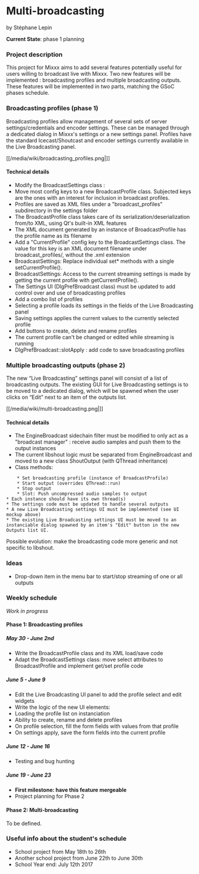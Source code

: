 # Multi-broadcasting

by Stéphane Lepin

**Current State**: phase 1 planning

### Project description

This project for Mixxx aims to add several features potentially useful
for users willing to broadcast live with Mixxx. Two new features will be
implemented : broadcasting profiles and multiple broadcasting outputs.
These features will be implemented in two parts, matching the GSoC
phases schedule.

### Broadcasting profiles (phase 1)

Broadcasting profiles allow management of several sets of server
settings/credentials and encoder settings. These can be managed through
a dedicated dialog in Mixxx's settings or a new settings panel. Profiles
have the standard Icecast/Shoutcast and encoder settings currently
available in the Live Broadcasting panel.

[[/media/wiki/broadcasting_profiles.png|]]

#### Technical details

  - Modify the BroadcastSettings class :
  - Move most config keys to a new BroadcastProfile class. Subjected
    keys are the ones with an interest for inclusion in broadcast
    profiles.
  - Profiles are saved as XML files under a "broadcast\_profiles"
    subdirectory in the settings folder
  - The BroadcastProfile class takes care of its
    serialization/deserialization from/to XML, using Qt's built-in XML
    features
  - The XML document generated by an instance of BroadcastProfile has
    the profile name as its filename
  - Add a "CurrentProfile" config key to the BroadcastSettings class.
    The value for this key is an XML document filename under
    broadcast\_profiles/, without the .xml extension
  - BroadcastSettings: Replace individual set\* methods with a single
    setCurrentProfile().
  - BroadcastSettings: Access to the current streaming settings is made
    by getting the current profile with getCurrentProfile().
  - The Settings UI (DlgPrefBroadcast class) must be updated to add
    control over and use of broadcasting profiles
  - Add a combo list of profiles
  - Selecting a profile loads its settings in the fields of the Live
    Broadcasting panel
  - Saving settings applies the current values to the currently selected
    profile
  - Add buttons to create, delete and rename profiles
  - The current profile can't be changed or edited while streaming is
    running
  - DlgPrefBroadcast::slotApply : add code to save broadcasting profiles

### Multiple broadcasting outputs (phase 2)

The new “Live Broadcasting” settings panel will consist of a list of
broadcasting outputs. The existing GUI for Live Broadcasting settings is
to be moved to a dedicated dialog, which will be spawned when the user
clicks on “Edit” next to an item of the outputs list.

[[/media/wiki/multi-broadcasting.png|]]

#### Technical details

  - The EngineBroadcast sidechain filter must be modified to only act as
    a "broadcast manager" : receive audio samples and push them to the
    output instances
  - The current libshout logic must be separated from EngineBroadcast
    and moved to a new class ShoutOutput (with QThread inheritance)
  - Class methods:

<!-- end list -->

``` 
    * Set broadcasting profile (instance of BroadcastProfile)
    * Start output (overrides QThread::run)
    * Stop output
    * Slot: Push uncompressed audio samples to output
* Each instance should have its own thread(s)
* The settings code must be updated to handle several outputs
* A new Live Broadcasting settings UI must be implemented (see UI mockup above)
* The existing Live Broadcasting settings UI must be moved to an instanciable dialog spawned by an item's "Edit" button in the new Outputs list UI.
```

<span class="underline">Possible evolution</span>: make the broadcasting
code more generic and not specific to libshout.

### Ideas

  - Drop-down item in the menu bar to start/stop streaming of one or all
    outputs

### Weekly schedule

*Work in progress*

#### Phase 1: Broadcasting profiles

##### May 30 - June 2nd

  - Write the BroadcastProfile class and its XML load/save code
  - Adapt the BroadcastSettings class: move select attributes to
    BroadcastProfile and implement get/set profile code

##### June 5 - June 9

  - Edit the Live Broadcasting UI panel to add the profile select and
    edit widgets
  - Write the logic of the new UI elements:
  - Loading the profile list on instanciation
  - Ability to create, rename and delete profiles
  - On profile selection, fill the form fields with values from that
    profile
  - On settings apply, save the form fields into the current profile

##### June 12 - June 16

  - Testing and bug hunting

##### June 19 - June 23

  - **First milestone: have this feature mergeable**
  - Project planning for Phase 2

#### Phase 2: Multi-broadcasting

To be defined.

### Useful info about the student's schedule

  - School project from May 18th to 26th
  - Another school project from June 22th to June 30th
  - School Year end: July 12th 2017
